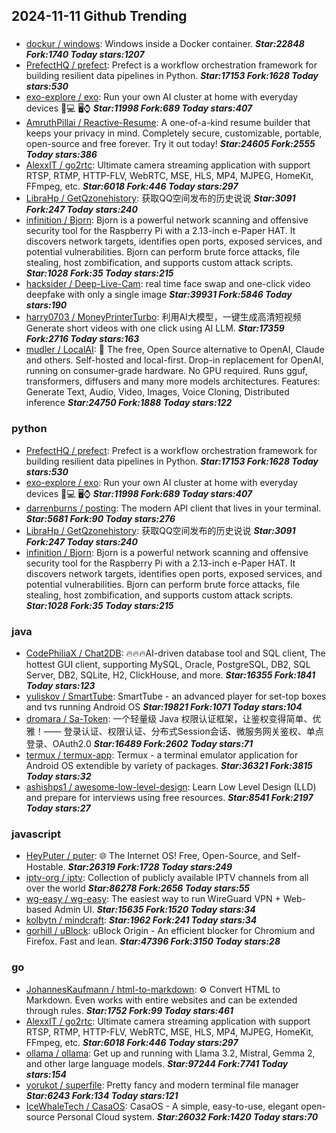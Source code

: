 ## 2024-11-11 Github Trending

### 
* [dockur / windows](https://github.com/dockur/windows): Windows inside a Docker container. ***Star:22848 Fork:1740 Today stars:1207***
* [PrefectHQ / prefect](https://github.com/PrefectHQ/prefect): Prefect is a workflow orchestration framework for building resilient data pipelines in Python. ***Star:17153 Fork:1628 Today stars:530***
* [exo-explore / exo](https://github.com/exo-explore/exo): Run your own AI cluster at home with everyday devices 📱💻 🖥️⌚ ***Star:11998 Fork:689 Today stars:407***
* [AmruthPillai / Reactive-Resume](https://github.com/AmruthPillai/Reactive-Resume): A one-of-a-kind resume builder that keeps your privacy in mind. Completely secure, customizable, portable, open-source and free forever. Try it out today! ***Star:24605 Fork:2555 Today stars:386***
* [AlexxIT / go2rtc](https://github.com/AlexxIT/go2rtc): Ultimate camera streaming application with support RTSP, RTMP, HTTP-FLV, WebRTC, MSE, HLS, MP4, MJPEG, HomeKit, FFmpeg, etc. ***Star:6018 Fork:446 Today stars:297***
* [LibraHp / GetQzonehistory](https://github.com/LibraHp/GetQzonehistory): 获取QQ空间发布的历史说说 ***Star:3091 Fork:247 Today stars:240***
* [infinition / Bjorn](https://github.com/infinition/Bjorn): Bjorn is a powerful network scanning and offensive security tool for the Raspberry Pi with a 2.13-inch e-Paper HAT. It discovers network targets, identifies open ports, exposed services, and potential vulnerabilities. Bjorn can perform brute force attacks, file stealing, host zombification, and supports custom attack scripts. ***Star:1028 Fork:35 Today stars:215***
* [hacksider / Deep-Live-Cam](https://github.com/hacksider/Deep-Live-Cam): real time face swap and one-click video deepfake with only a single image ***Star:39931 Fork:5846 Today stars:190***
* [harry0703 / MoneyPrinterTurbo](https://github.com/harry0703/MoneyPrinterTurbo): 利用AI大模型，一键生成高清短视频 Generate short videos with one click using AI LLM. ***Star:17359 Fork:2716 Today stars:163***
* [mudler / LocalAI](https://github.com/mudler/LocalAI): 🤖 The free, Open Source alternative to OpenAI, Claude and others. Self-hosted and local-first. Drop-in replacement for OpenAI, running on consumer-grade hardware. No GPU required. Runs gguf, transformers, diffusers and many more models architectures. Features: Generate Text, Audio, Video, Images, Voice Cloning, Distributed inference ***Star:24750 Fork:1888 Today stars:122***

### python
* [PrefectHQ / prefect](https://github.com/PrefectHQ/prefect): Prefect is a workflow orchestration framework for building resilient data pipelines in Python. ***Star:17153 Fork:1628 Today stars:530***
* [exo-explore / exo](https://github.com/exo-explore/exo): Run your own AI cluster at home with everyday devices 📱💻 🖥️⌚ ***Star:11998 Fork:689 Today stars:407***
* [darrenburns / posting](https://github.com/darrenburns/posting): The modern API client that lives in your terminal. ***Star:5681 Fork:90 Today stars:276***
* [LibraHp / GetQzonehistory](https://github.com/LibraHp/GetQzonehistory): 获取QQ空间发布的历史说说 ***Star:3091 Fork:247 Today stars:240***
* [infinition / Bjorn](https://github.com/infinition/Bjorn): Bjorn is a powerful network scanning and offensive security tool for the Raspberry Pi with a 2.13-inch e-Paper HAT. It discovers network targets, identifies open ports, exposed services, and potential vulnerabilities. Bjorn can perform brute force attacks, file stealing, host zombification, and supports custom attack scripts. ***Star:1028 Fork:35 Today stars:215***

### java
* [CodePhiliaX / Chat2DB](https://github.com/CodePhiliaX/Chat2DB): 🔥🔥🔥AI-driven database tool and SQL client, The hottest GUI client, supporting MySQL, Oracle, PostgreSQL, DB2, SQL Server, DB2, SQLite, H2, ClickHouse, and more. ***Star:16355 Fork:1841 Today stars:123***
* [yuliskov / SmartTube](https://github.com/yuliskov/SmartTube): SmartTube - an advanced player for set-top boxes and tvs running Android OS ***Star:19821 Fork:1071 Today stars:104***
* [dromara / Sa-Token](https://github.com/dromara/Sa-Token): 一个轻量级 Java 权限认证框架，让鉴权变得简单、优雅！—— 登录认证、权限认证、分布式Session会话、微服务网关鉴权、单点登录、OAuth2.0 ***Star:16489 Fork:2602 Today stars:71***
* [termux / termux-app](https://github.com/termux/termux-app): Termux - a terminal emulator application for Android OS extendible by variety of packages. ***Star:36321 Fork:3815 Today stars:32***
* [ashishps1 / awesome-low-level-design](https://github.com/ashishps1/awesome-low-level-design): Learn Low Level Design (LLD) and prepare for interviews using free resources. ***Star:8541 Fork:2197 Today stars:27***

### javascript
* [HeyPuter / puter](https://github.com/HeyPuter/puter): 🌐 The Internet OS! Free, Open-Source, and Self-Hostable. ***Star:26319 Fork:1728 Today stars:249***
* [iptv-org / iptv](https://github.com/iptv-org/iptv): Collection of publicly available IPTV channels from all over the world ***Star:86278 Fork:2656 Today stars:55***
* [wg-easy / wg-easy](https://github.com/wg-easy/wg-easy): The easiest way to run WireGuard VPN + Web-based Admin UI. ***Star:15635 Fork:1520 Today stars:34***
* [kolbytn / mindcraft](https://github.com/kolbytn/mindcraft):  ***Star:1962 Fork:241 Today stars:34***
* [gorhill / uBlock](https://github.com/gorhill/uBlock): uBlock Origin - An efficient blocker for Chromium and Firefox. Fast and lean. ***Star:47396 Fork:3150 Today stars:28***

### go
* [JohannesKaufmann / html-to-markdown](https://github.com/JohannesKaufmann/html-to-markdown): ⚙️ Convert HTML to Markdown. Even works with entire websites and can be extended through rules. ***Star:1752 Fork:99 Today stars:461***
* [AlexxIT / go2rtc](https://github.com/AlexxIT/go2rtc): Ultimate camera streaming application with support RTSP, RTMP, HTTP-FLV, WebRTC, MSE, HLS, MP4, MJPEG, HomeKit, FFmpeg, etc. ***Star:6018 Fork:446 Today stars:297***
* [ollama / ollama](https://github.com/ollama/ollama): Get up and running with Llama 3.2, Mistral, Gemma 2, and other large language models. ***Star:97244 Fork:7741 Today stars:154***
* [yorukot / superfile](https://github.com/yorukot/superfile): Pretty fancy and modern terminal file manager ***Star:6243 Fork:134 Today stars:121***
* [IceWhaleTech / CasaOS](https://github.com/IceWhaleTech/CasaOS): CasaOS - A simple, easy-to-use, elegant open-source Personal Cloud system. ***Star:26032 Fork:1420 Today stars:70***
